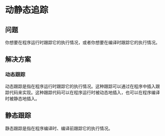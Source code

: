 # 动静态追踪

## 问题

你想要在程序运行时跟踪它的执行情况，或者你想要在编译时跟踪它的执行情况。

## 解决方案

### 动态跟踪

动态跟踪是指在程序运行时跟踪它的执行情况。这种跟踪可以通过在程序中插入跟踪代码来实现。这种跟踪代码可以在程序运行时被动态地插入，也可以在程序编译时被静态地插入。

## 静态跟踪

静态跟踪是指在程序编译时、编译前跟踪它的执行情况。

